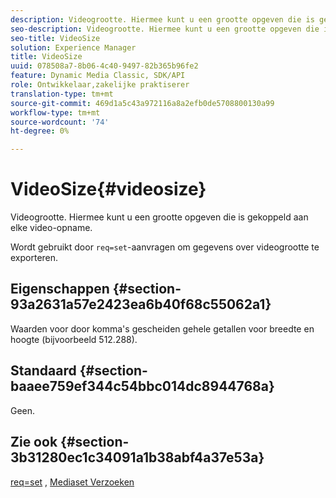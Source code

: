 ```yaml
---
description: Videogrootte. Hiermee kunt u een grootte opgeven die is gekoppeld aan elke video-opname.
seo-description: Videogrootte. Hiermee kunt u een grootte opgeven die is gekoppeld aan elke video-opname.
seo-title: VideoSize
solution: Experience Manager
title: VideoSize
uuid: 078508a7-8b06-4c40-9497-82b365b96fe2
feature: Dynamic Media Classic, SDK/API
role: Ontwikkelaar,zakelijke praktiserer
translation-type: tm+mt
source-git-commit: 469d1a5c43a972116a8a2efb0de5708800130a99
workflow-type: tm+mt
source-wordcount: '74'
ht-degree: 0%

---
```



# VideoSize{#videosize}

Videogrootte. Hiermee kunt u een grootte opgeven die is gekoppeld aan elke video-opname.

Wordt gebruikt door `req=set`-aanvragen om gegevens over videogrootte te exporteren.

## Eigenschappen {#section-93a2631a57e2423ea6b40f68c55062a1}

Waarden voor door komma&#39;s gescheiden gehele getallen voor breedte en hoogte (bijvoorbeeld 512.288).

## Standaard {#section-baaee759ef344c54bbc014dc8944768a}

Geen.

## Zie ook {#section-3b31280ec1c34091a1b38abf4a37e53a}

[req=set](/help/aem-is-ir-api/is-api/http-ref/image-serving-api-ref/c-http-protocol-reference/c-command-reference/r-req/r-set.md) ,  [Mediaset Verzoeken](/help/aem-is-ir-api/is-api/http-ref/image-serving-api-ref/c-http-protocol-reference/c-syntax-and-features/r-media-set-requests.md)

